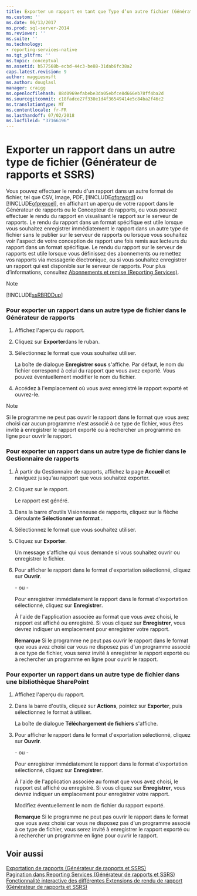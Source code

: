 ```yaml
---
title: Exporter un rapport en tant que Type d’un autre fichier (Générateur de rapports et SSRS) | Microsoft Docs
ms.custom: ''
ms.date: 06/13/2017
ms.prod: sql-server-2014
ms.reviewer: ''
ms.suite: ''
ms.technology:
- reporting-services-native
ms.tgt_pltfrm: ''
ms.topic: conceptual
ms.assetid: b577568b-ecbd-44c3-be88-31dab6fc38a2
caps.latest.revision: 9
author: maggiesmsft
ms.author: douglasl
manager: craigg
ms.openlocfilehash: 88d0969efabebe3da05ebfce8d666eb78ff4ba2d
ms.sourcegitcommit: c18fadce27f330e1d4f36549414e5c84ba2f46c2
ms.translationtype: MT
ms.contentlocale: fr-FR
ms.lasthandoff: 07/02/2018
ms.locfileid: "37166196"
---
```

# <a name="export-a-report-as-another-file-type-report-builder-and-ssrs"></a>Exporter un rapport dans un autre type de fichier (Générateur de rapports et SSRS)
  Vous pouvez effectuer le rendu d'un rapport dans un autre format de fichier, tel que CSV, Image, PDF, [!INCLUDE[ofprword](../includes/ofprword-md.md)] ou [!INCLUDE[ofprexcel](../includes/ofprexcel-md.md)], en affichant un aperçu de votre rapport dans le Générateur de rapports ou le Concepteur de rapports, ou vous pouvez effectuer le rendu du rapport en visualisant le rapport sur le serveur de rapports. Le rendu du rapport dans un format spécifique est utile lorsque vous souhaitez enregistrer immédiatement le rapport dans un autre type de fichier sans le publier sur le serveur de rapports ou lorsque vous souhaitez voir l'aspect de votre conception de rapport une fois remis aux lecteurs du rapport dans un format spécifique. Le rendu du rapport sur le serveur de rapports est utile lorsque vous définissez des abonnements ou remettez vos rapports via messagerie électronique, ou si vous souhaitez enregistrer un rapport qui est disponible sur le serveur de rapports. Pour plus d’informations, consultez [Abonnements et remise &#40;Reporting Services&#41;](subscriptions/subscriptions-and-delivery-reporting-services.md).  
  
> [!NOTE]  
>  [!INCLUDE[ssRBRDDup](../includes/ssrbrddup-md.md)]  
  
### <a name="to-export-a-report-as-another-file-type-in-report-builder"></a>Pour exporter un rapport dans un autre type de fichier dans le Générateur de rapports  
  
1.  Affichez l'aperçu du rapport.  
  
2.  Cliquez sur **Exporter**dans le ruban.  
  
3.  Sélectionnez le format que vous souhaitez utiliser.  
  
     La boîte de dialogue **Enregistrer sous** s'affiche. Par défaut, le nom du fichier correspond à celui du rapport que vous avez exporté. Vous pouvez éventuellement modifier le nom du fichier.  
  
4.  Accédez à l'emplacement où vous avez enregistré le rapport exporté et ouvrez-le.  
  
> [!NOTE]  
>  Si le programme ne peut pas ouvrir le rapport dans le format que vous avez choisi car aucun programme n'est associé à ce type de fichier, vous êtes invité à enregistrer le rapport exporté ou à rechercher un programme en ligne pour ouvrir le rapport.  
  
### <a name="to-export-a-report-as-another-file-type-in-report-manager"></a>Pour exporter un rapport dans un autre type de fichier dans le Gestionnaire de rapports  
  
1.  À partir du Gestionnaire de rapports, affichez la page **Accueil** et naviguez jusqu'au rapport que vous souhaitez exporter.  
  
2.  Cliquez sur le rapport.  
  
     Le rapport est généré.  
  
3.  Dans la barre d'outils Visionneuse de rapports, cliquez sur la flèche déroulante **Sélectionner un format** .  
  
4.  Sélectionnez le format que vous souhaitez utiliser.  
  
5.  Cliquez sur **Exporter**.  
  
     Un message s'affiche qui vous demande si vous souhaitez ouvrir ou enregistrer le fichier.  
  
6.  Pour afficher le rapport dans le format d'exportation sélectionné, cliquez sur **Ouvrir**.  
  
     \- ou -  
  
     Pour enregistrer immédiatement le rapport dans le format d'exportation sélectionné, cliquez sur **Enregistrer**.  
  
     À l'aide de l'application associée au format que vous avez choisi, le rapport est affiché ou enregistré. Si vous cliquez sur **Enregistrer**, vous devrez indiquer un emplacement pour enregistrer votre rapport.  
  
     **Remarque** Si le programme ne peut pas ouvrir le rapport dans le format que vous avez choisi car vous ne disposez pas d'un programme associé à ce type de fichier, vous serez invité à enregistrer le rapport exporté ou à rechercher un programme en ligne pour ouvrir le rapport.  
  
### <a name="to-export-a-report-as-another-file-type-in-a-sharepoint-library"></a>Pour exporter un rapport dans un autre type de fichier dans une bibliothèque SharePoint  
  
1.  Affichez l'aperçu du rapport.  
  
2.  Dans la barre d'outils, cliquez sur **Actions**, pointez sur **Exporter**, puis sélectionnez le format à utiliser.  
  
     La boîte de dialogue **Téléchargement de fichiers** s'affiche.  
  
3.  Pour afficher le rapport dans le format d'exportation sélectionné, cliquez sur **Ouvrir**.  
  
     \- ou -  
  
     Pour enregistrer immédiatement le rapport dans le format d'exportation sélectionné, cliquez sur **Enregistrer**.  
  
     À l'aide de l'application associée au format que vous avez choisi, le rapport est affiché ou enregistré. Si vous cliquez sur **Enregistrer**, vous devrez indiquer un emplacement pour enregistrer votre rapport.  
  
     Modifiez éventuellement le nom de fichier du rapport exporté.  
  
     **Remarque** Si le programme ne peut pas ouvrir le rapport dans le format que vous avez choisi car vous ne disposez pas d'un programme associé à ce type de fichier, vous serez invité à enregistrer le rapport exporté ou à rechercher un programme en ligne pour ouvrir le rapport.  
  
## <a name="see-also"></a>Voir aussi  
 [Exportation de rapports &#40;Générateur de rapports et SSRS&#41;](report-builder/export-reports-report-builder-and-ssrs.md)   
 [Pagination dans Reporting Services &#40;Générateur de rapports et SSRS&#41;](report-design/pagination-in-reporting-services-report-builder-and-ssrs.md)   
 [Fonctionnalité interactive des différentes Extensions de rendu de rapport &#40;Générateur de rapports et SSRS&#41;](report-builder/interactive-functionality-different-report-rendering-extensions.md)  
  
  
